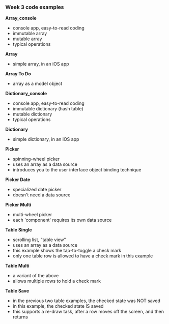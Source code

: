### Week 3 code examples

**Array_console**
- console app, easy-to-read coding
- immutable array
- mutable array
- typical operations

**Array**
- simple array, in an iOS app

**Array To Do**
- array as a model object

**Dictionary_console**
- console app, easy-to-read coding
- immutable dictionary (hash table)
- mutable dictionary
- typical operations

**Dictionary**
- simple dictionary, in an iOS app

**Picker**
- spinning-wheel picker
- uses an array as a data source
- introduces you to the user interface object binding technique

**Picker Date**
- specialized date picker
- doesn't need a data source

**Picker Multi**
- multi-wheel picker
- each 'component' requires its own data source

**Table Single**
- scrolling list, "table view"
- uses an array as a data source
- this example shows the tap-to-toggle a check mark
- only one table row is allowed to have a check mark in this example

**Table Multi**
- a variant of the above
- allows multiple rows to hold a check mark 

**Table Save**
- in the previous two table examples, the checked state was NOT saved
- in this example, the checked state IS saved 
- this supports a re-draw task, after a row moves off the screen, and then returns
